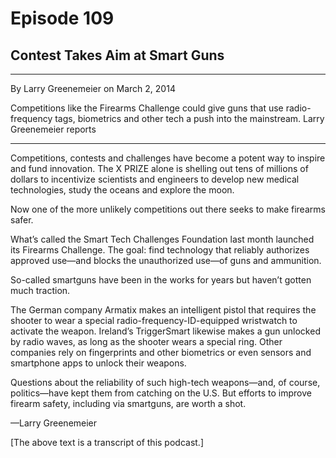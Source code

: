# Episode 109

## Contest Takes Aim at Smart Guns

---

By Larry Greenemeier on March 2, 2014

Competitions like the Firearms Challenge could give guns that use radio-frequency tags, biometrics and other tech a push into the mainstream. Larry Greenemeier reports

---

Competitions, contests and challenges have become a potent way to inspire and fund innovation. The X PRIZE alone is shelling out tens of millions of dollars to incentivize scientists and engineers to develop new medical technologies, study the oceans and explore the moon.

Now one of the more unlikely competitions out there seeks to make firearms safer.

What’s called the Smart Tech Challenges Foundation last month launched its Firearms Challenge. The goal: find technology that reliably authorizes approved use—and blocks the unauthorized use—of guns and ammunition.

So-called smartguns have been in the works for years but haven’t gotten much traction.

The German company Armatix makes an intelligent pistol that requires the shooter to wear a special radio-frequency-ID-equipped wristwatch to activate the weapon. Ireland’s TriggerSmart likewise makes a gun unlocked by radio waves, as long as the shooter wears a special ring. Other companies rely on fingerprints and other biometrics or even sensors and smartphone apps to unlock their weapons.

Questions about the reliability of such high-tech weapons—and, of course, politics—have kept them from catching on the U.S. But efforts to improve firearm safety, including via smartguns, are worth a shot.

—Larry Greenemeier

[The above text is a transcript of this podcast.]

